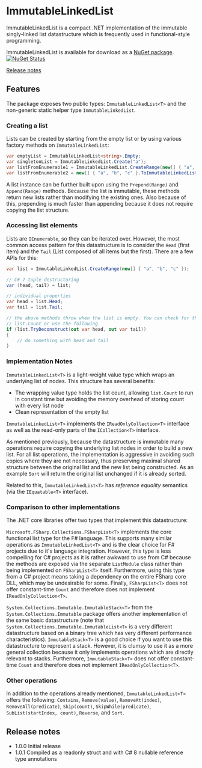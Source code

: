 # ImmutableLinkedList

ImmutableLinkedList is a compact .NET implementation of the immutable singly-linked list datastructure which is frequently used in functional-style programming.

ImmutableLinkedList is available for download as a [NuGet package](https://www.nuget.org/packages/ImmutableLinkedList). [![NuGet Status](http://img.shields.io/nuget/v/ImmutableLinkedList.svg?style=flat)](https://www.nuget.org/packages/ImmutableLinkedList/)

[Release notes](#release-notes)

## Features

The package exposes two public types: `ImmutableLinkedList<T>` and the non-generic static helper type `ImmutableLinkedList`.

### Creating a list

Lists can be created by starting from the empty list or by using various factory methods on `ImmutableLinkedList`:

```C#
var emptyList = ImmutableLinkedList<string>.Empty;
var singletonList = ImmutableLinkedList.Create("a");
var listFromEnumerable1 = ImmutableLinkedList.CreateRange(new[] { "a", "b", "c" });
var listFromEnumerable2 = new[] { "a", "b", "c" }.ToImmutableLinkedList();
```

A list instance can be further built upon using the `Prepend(Range)` and `Append(Range)` methods. Because the list is immutable, these methods return new lists rather than modifying the existing ones. Also because of this, prepending is much faster than appending because it does not require copying the list structure. 

### Accessing list elements

Lists are `IEnumerable`, so they can be iterated over. However, the most common access pattern for this datastructure is to consider the `Head` (first item) and the `Tail` (List composed of all items but the first). There are a few APIs for this:

```C#
var list = ImmutableLinkedList.CreateRange(new[] { "a", "b", "c" });

// C# 7 tuple destructuring
var (head, tail) = list;

// individual properties
var head = list.Head;
var tail = list.Tail;

// the above methods throw when the list is empty. You can check for this first using
// list.Count or use the following
if (list.TryDeconstruct(out var head, out var tail))
{
    // do something with head and tail
}
```

### Implementation Notes

`ImmutableLinkedList<T>` is a light-weight value type which wraps an underlying list of nodes. This structure has several benefits:
* The wrapping value type holds the list count, allowing `list.Count` to run in constant time but avoiding the memory overhead of storing count with every list node
* Clean representation of the empty list

`ImmutableLinkedList<T>` implements the `IReadOnlyCollection<T>` interface as well as the read-only parts of the `ICollection<T>` interface.

As mentioned previously, because the datastructure is immutable many operations require copying the underlying list nodes in order to build a new list. For all list operations, the implementation is aggressive in avoiding such copies where they are not necessary, thus preserving maximal shared structure between the original list and the new list being constructed. As an example `Sort` will return the original list unchanged if it is already sorted.

Related to this, `ImmutableLinkedList<T>` has *reference equality* semantics (via the `IEquatable<T>` interface).

### Comparison to other implementations

The .NET core libraries offer two types that implement this datastructure:

`Microsoft.FSharp.Collections.FSharpList<T>` implements the core functional list type for the F# language. This supports many similar operations as `ImmutableLinkedList<T>` and is the clear choice for F# projects due to it's language integration. However, this type is less compelling for C# projects as it is rather awkward to use from C# because the methods are exposed via the separate `ListModule` class rather than being implemented on `FSharpList<T>` itself. Furthermore, using this type from a C# project means taking a dependency on the entire FSharp core DLL, which may be undesirable for some. Finally, `FSharpList<T>` does not offer constant-time `Count` and therefore does not implement `IReadOnlyCollection<T>`.

`System.Collections.Immutable.ImmutableStack<T>` from the `System.Collections.Immutable` package offers another implementation of the same basic datastructure (note that `System.Collections.Immutable.ImmutableList<T>` is a very different datastructure based on a binary tree which has very different performance characteristics). `ImmutableStack<T>` is a good choice if you want to use this datastructure to represent a stack. However, it is clumsy to use it as a more general collection because it only implements operations which are directly relevant to stacks. Furthermore, `ImmutableStack<T>` does not offer constant-time `Count` and therefore does not implement `IReadOnlyCollection<T>`.

### Other operations

In addition to the operations already mentioned, `ImmutableLinkedList<T>` offers the following: `Contains`, `Remove(value)`, `RemoveAt(index)`, `RemoveAll(predicate)`, `Skip(count)`, `SkipWhile(predicate)`, `SubList(startIndex, count)`, `Reverse`, and `Sort`.

## Release notes
- 1.0.0 Initial release
- 1.0.1 Compiled as a readonly struct and with C# 8 nullable reference type annotations
